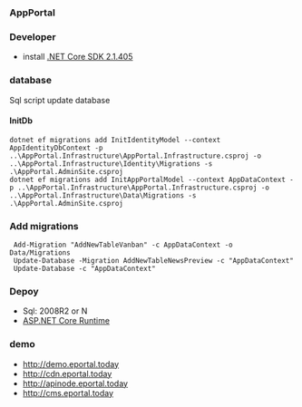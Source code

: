 ### AppPortal

### Developer
- install [.NET Core SDK 2.1.405](https://github.com/dotnet/core/blob/master/release-notes/2.1/2.1.4/2.1.4.md)

### database

Sql script update database

#### InitDb
```
dotnet ef migrations add InitIdentityModel --context AppIdentityDbContext -p ..\AppPortal.Infrastructure\AppPortal.Infrastructure.csproj -o ..\AppPortal.Infrastructure\Identity\Migrations -s .\AppPortal.AdminSite.csproj
dotnet ef migrations add InitAppPortalModel --context AppDataContext -p ..\AppPortal.Infrastructure\AppPortal.Infrastructure.csproj -o ..\AppPortal.Infrastructure\Data\Migrations -s .\AppPortal.AdminSite.csproj
```

### Add migrations
```
 Add-Migration "AddNewTableVanban" -c AppDataContext -o Data/Migrations
 Update-Database -Migration AddNewTableNewsPreview -c "AppDataContext" 
 Update-Database -c "AppDataContext" 
```


### Depoy
- Sql: 2008R2 or N
- [ASP.NET Core Runtime](https://download.microsoft.com/download/A/7/8/A78F1D25-8D5C-4411-B544-C7D527296D5E/dotnet-hosting-2.1.4-win.exe)
### demo
- http://demo.eportal.today
- http://cdn.eportal.today
- http://apinode.eportal.today
- http://cms.eportal.today